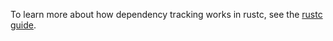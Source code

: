 To learn more about how dependency tracking works in rustc, see the [rustc
guide].

[rustc guide]: https://rust-lang.github.io/rustc-guide/query.html
